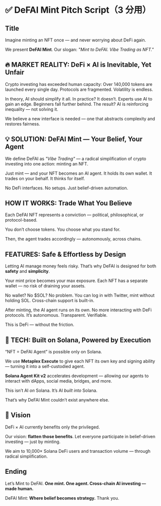 # ✅ DeFAI Mint Pitch Script（3 分用）

## Title

Imagine minting an NFT once — and never worrying about DeFi again.

We present **DeFAI Mint**.
Our slogan: _"Mint to DeFAI. Vibe Trading as NFT."_

## 🔥 MARKET REALITY: DeFi × AI is Inevitable, Yet Unfair

Crypto investing has exceeded human capacity:
Over 140,000 tokens are launched every single day.
Protocols are fragmented. Volatility is endless.

In theory, AI should simplify it all.
In practice? It doesn’t.
Experts use AI to gain an edge.
Beginners fall further behind.
The result?
AI is reinforcing inequality — not solving it.

We believe a new interface is needed —
one that abstracts complexity and restores fairness.

## 💡 SOLUTION: DeFAI Mint — Your Belief, Your Agent

We define DeFAI as _"Vibe Trading"_ —
a radical simplification of crypto investing into one action: minting an NFT.

Just mint — and your NFT becomes an AI agent.
It holds its own wallet.
It trades on your behalf.
It thinks for itself.

No DeFi interfaces.
No setups.
Just belief-driven automation.

## HOW IT WORKS: Trade What You Believe

Each DeFAI NFT represents a conviction —
political, philosophical, or protocol-based.

You don’t choose tokens.
You choose what you stand for.

Then, the agent trades accordingly —
autonomously, across chains.

## FEATURES: Safe & Effortless by Design

Letting AI manage money feels risky.
That’s why DeFAI is designed for both **safety** and **simplicity**.

Your mint price becomes your max exposure.
Each NFT has a separate wallet —
no risk of draining your assets.

No wallet? No \$SOL? No problem.
You can log in with Twitter, mint without holding SOL.
Cross-chain support is built-in.

After minting, the AI agent runs on its own.
No more interacting with DeFi protocols.
It’s autonomous. Transparent. Verifiable.

This is DeFi — without the friction.

## 🧠 TECH: Built on Solana, Powered by Execution

“NFT = DeFAI Agent” is possible only on Solana.

We use **Metaplex Execute** to give each NFT its own key and signing ability —
turning it into a self-custodied agent.

**Solana Agent Kit v2** accelerates development —
allowing our agents to interact with dApps, social media, bridges, and more.

This isn’t AI _on_ Solana.
It’s AI _built into_ Solana.

That’s why DeFAI Mint couldn’t exist anywhere else.

## 🎯 Vision

DeFi × AI currently benefits only the privileged.

Our vision: **flatten those benefits**.
Let everyone participate in belief-driven investing — just by minting.

We aim to 10,000× Solana DeFi users and transaction volume —
through radical simplification.

## Ending

Let’s Mint to DeFAI.
**One mint. One agent. Cross-chain AI investing — made human.**

DeFAI Mint:
**Where belief becomes strategy.**
Thank you.
